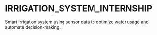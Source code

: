 # IRRIGATION_SYSTEM_INTERNSHIP
Smart irrigation system using sensor data to optimize water usage and automate decision-making.
